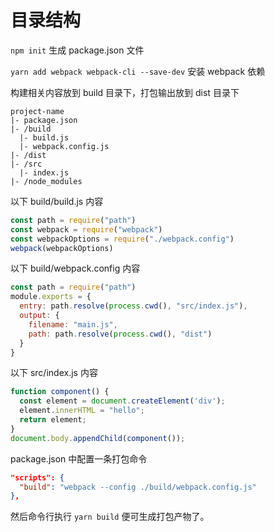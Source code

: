 # 目录结构

`npm init` 生成 package.json 文件

`yarn add webpack webpack-cli --save-dev` 安装 webpack 依赖

构建相关内容放到 build 目录下，打包输出放到 dist 目录下
```
project-name
|- package.json
|- /build  
  |- build.js
  |- webpack.config.js
|- /dist
|- /src
  |- index.js
|- /node_modules
```
以下 build/build.js 内容
```js
const path = require("path")
const webpack = require("webpack")
const webpackOptions = require("./webpack.config")
webpack(webpackOptions)

```


以下 build/webpack.config 内容
```js
const path = require("path")
module.exports = {
  entry: path.resolve(process.cwd(), "src/index.js"),
  output: {
    filename: "main.js",
    path: path.resolve(process.cwd(), "dist")
  }
}
```

以下 src/index.js 内容
```js
function component() {
  const element = document.createElement('div');
  element.innerHTML = "hello";
  return element;
}
document.body.appendChild(component());
```

package.json 中配置一条打包命令

```json
"scripts": {
  "build": "webpack --config ./build/webpack.config.js"
},
```

然后命令行执行 `yarn build` 便可生成打包产物了。
